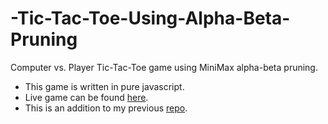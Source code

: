 # -Tic-Tac-Toe-Using-Alpha-Beta-Pruning
Computer vs. Player Tic-Tac-Toe game using MiniMax alpha-beta pruning.
* This game is written in pure javascript. 
* Live game can be found [here](https://jinpa-t.github.io/-Tic-Tac-Toe-Using-Alpha-Beta-Pruning/).
* This is an addition to my previous [repo](https://github.com/jinpa-t/Tic-Tac-Toe-in-Javascript.git).
